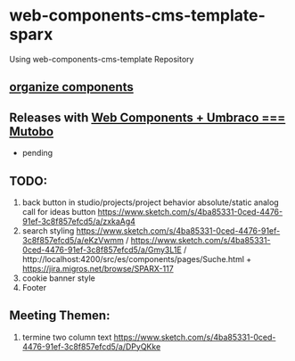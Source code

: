 # web-components-cms-template-sparx
Using web-components-cms-template Repository

## [organize components](https://wiki.migros.net/display/OCC/Web+Components+CMS+Template)

## Releases with [Web Components + Umbraco === Mutobo](http://mutobo.ch/)

- pending

## TODO:

1. back button in studio/projects/project behavior absolute/static analog call for ideas button https://www.sketch.com/s/4ba85331-0ced-4476-91ef-3c8f857efcd5/a/zxkaAg4
1. search styling https://www.sketch.com/s/4ba85331-0ced-4476-91ef-3c8f857efcd5/a/eKzVwmm / https://www.sketch.com/s/4ba85331-0ced-4476-91ef-3c8f857efcd5/a/Gmy3L1E / http://localhost:4200/src/es/components/pages/Suche.html + https://jira.migros.net/browse/SPARX-117
1. cookie banner style
1. Footer

## Meeting Themen:

1. termine two column text https://www.sketch.com/s/4ba85331-0ced-4476-91ef-3c8f857efcd5/a/DPyQKke
